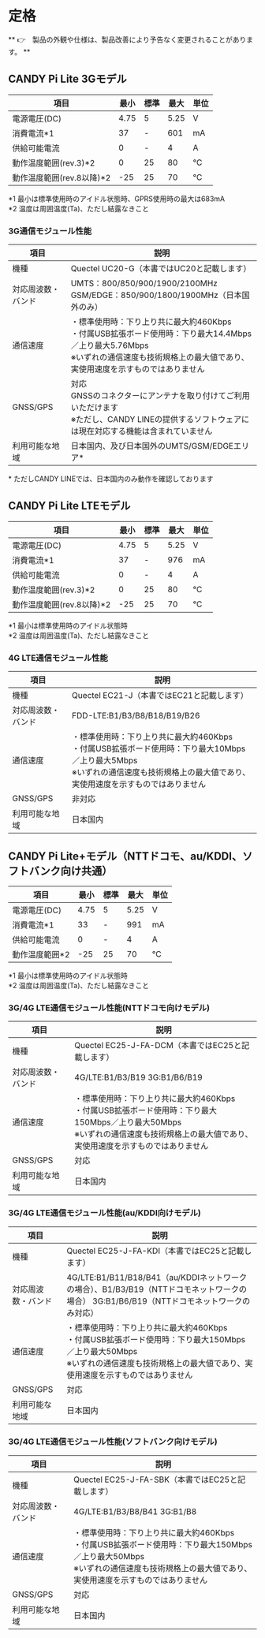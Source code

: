 <!-- toc -->

# 定格

** 👉　製品の外観や仕様は、製品改善により予告なく変更されることがあります。 **

## CANDY Pi Lite 3Gモデル

| 項目            |  最小 | 標準 | 最大 | 単位 |
| -------------- | ----- | --- | ---- | --- |
|  電源電圧(DC)    | 4.75 |  5  | 5.25 | V   |
|  消費電流*1      | 37   |  -  | 601  | mA  |
|  供給可能電流     | 0    |  -  | 4    | A   |
|  動作温度範囲(rev.3)*2 | 0    | 25  | 80   | ℃   |
|  動作温度範囲(rev.8以降)*2 | -25  | 25  | 70   | ℃   |

\*1 最小は標準使用時のアイドル状態時、GPRS使用時の最大は683mA<br>
\*2 温度は周囲温度(Ta)、ただし結露なきこと

### 3G通信モジュール性能

| 項目             | 説明                                  |
| --------------- | ------------------------------------- |
| 機種             | Quectel UC20-G（本書ではUC20と記載します） |
| 対応周波数・バンド | UMTS：800/850/900/1900/2100MHz<br>GSM/EDGE：850/900/1800/1900MHz（日本国外のみ）|
| 通信速度         | ・標準使用時：下り上り共に最大約460Kbps<br>・付属USB拡張ボード使用時：下り最大14.4Mbps／上り最大5.76Mbps<br>※いずれの通信速度も技術規格上の最大値であり、実使用速度を示すものではありません |
| GNSS/GPS        | 対応<br>GNSSのコネクターにアンテナを取り付けてご利用いただけます<br>※ただし、CANDY LINEの提供するソフトウェアには現在対応する機能は含まれていません |
| 利用可能な地域    | 日本国内、及び日本国外のUMTS/GSM/EDGEエリア* |

\* ただしCANDY LINEでは、日本国内のみ動作を確認しております

## CANDY Pi Lite LTEモデル

| 項目            |  最小 | 標準 | 最大 | 単位 |
| -------------- | ----- | --- | ---- | --- |
|  電源電圧(DC)    | 4.75 |  5  | 5.25 | V   |
|  消費電流*1      | 37   |  -  | 976  | mA  |
|  供給可能電流     | 0    |  -  | 4    | A   |
|  動作温度範囲(rev.3)*2 | 0    | 25  | 80   | ℃   |
|  動作温度範囲(rev.8以降)*2 | -25  | 25  | 70   | ℃   |

\*1 最小は標準使用時のアイドル状態時<br>
\*2 温度は周囲温度(Ta)、ただし結露なきこと

### 4G LTE通信モジュール性能

| 項目             | 説明                                  |
| --------------- | ------------------------------------- |
| 機種             | Quectel EC21-J（本書ではEC21と記載します） |
| 対応周波数・バンド | FDD-LTE:B1/B3/B8/B18/B19/B26 |
| 通信速度         | ・標準使用時：下り上り共に最大約460Kbps<br>・付属USB拡張ボード使用時：下り最大10Mbps／上り最大5Mbps<br>※いずれの通信速度も技術規格上の最大値であり、実使用速度を示すものではありません |
| GNSS/GPS        | 非対応                     |
| 利用可能な地域    | 日本国内                   |

## CANDY Pi Lite+モデル（NTTドコモ、au/KDDI、ソフトバンク向け共通）

| 項目            |  最小 | 標準 | 最大 | 単位 |
| -------------- | ----- | --- | ---- | --- |
|  電源電圧(DC)    | 4.75 |  5  | 5.25 | V   |
|  消費電流*1     | 33   |  -  | 991 | mA  |
|  供給可能電流     | 0    |  -  | 4    | A   |
|  動作温度範囲*2  | -25    | 25  | 70   | ℃   |

\*1 最小は標準使用時のアイドル状態時<br>
\*2 温度は周囲温度(Ta)、ただし結露なきこと

### 3G/4G LTE通信モジュール性能(NTTドコモ向けモデル)

| 項目             | 説明                                  |
| --------------- | ------------------------------------- |
| 機種             | Quectel EC25-J-FA-DCM（本書ではEC25と記載します） |
| 対応周波数・バンド | 4G/LTE:B1/B3/B19 3G:B1/B6/B19 |
| 通信速度         | ・標準使用時：下り上り共に最大約460Kbps<br>・付属USB拡張ボード使用時：下り最大150Mbps／上り最大50Mbps<br>※いずれの通信速度も技術規格上の最大値であり、実使用速度を示すものではありません |
| GNSS/GPS        | 対応                     |
| 利用可能な地域    | 日本国内                   |

### 3G/4G LTE通信モジュール性能(au/KDDI向けモデル)

| 項目             | 説明                                  |
| --------------- | ------------------------------------- |
| 機種             | Quectel EC25-J-FA-KDI（本書ではEC25と記載します） |
| 対応周波数・バンド | 4G/LTE:B1/B11/B18/B41（au/KDDIネットワークの場合）、B1/B3/B19（NTTドコモネットワークの場合） 3G:B1/B6/B19（NTTドコモネットワークのみ対応） |
| 通信速度         | ・標準使用時：下り上り共に最大約460Kbps<br>・付属USB拡張ボード使用時：下り最大150Mbps／上り最大50Mbps<br>※いずれの通信速度も技術規格上の最大値であり、実使用速度を示すものではありません |
| GNSS/GPS        | 対応                     |
| 利用可能な地域    | 日本国内                   |

### 3G/4G LTE通信モジュール性能(ソフトバンク向けモデル)

| 項目             | 説明                                  |
| --------------- | ------------------------------------- |
| 機種             | Quectel EC25-J-FA-SBK（本書ではEC25と記載します） |
| 対応周波数・バンド | 4G/LTE:B1/B3/B8/B41 3G:B1/B8 |
| 通信速度         | ・標準使用時：下り上り共に最大約460Kbps<br>・付属USB拡張ボード使用時：下り最大150Mbps／上り最大50Mbps<br>※いずれの通信速度も技術規格上の最大値であり、実使用速度を示すものではありません |
| GNSS/GPS        | 対応                     |
| 利用可能な地域    | 日本国内                   |
